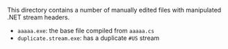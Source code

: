 This directory contains a number of manually edited files with manipulated .NET stream headers.

  - `aaaaa.exe`: the base file compiled from `aaaaa.cs`
  - `duplicate.stream.exe`: has a duplicate `#US` stream
